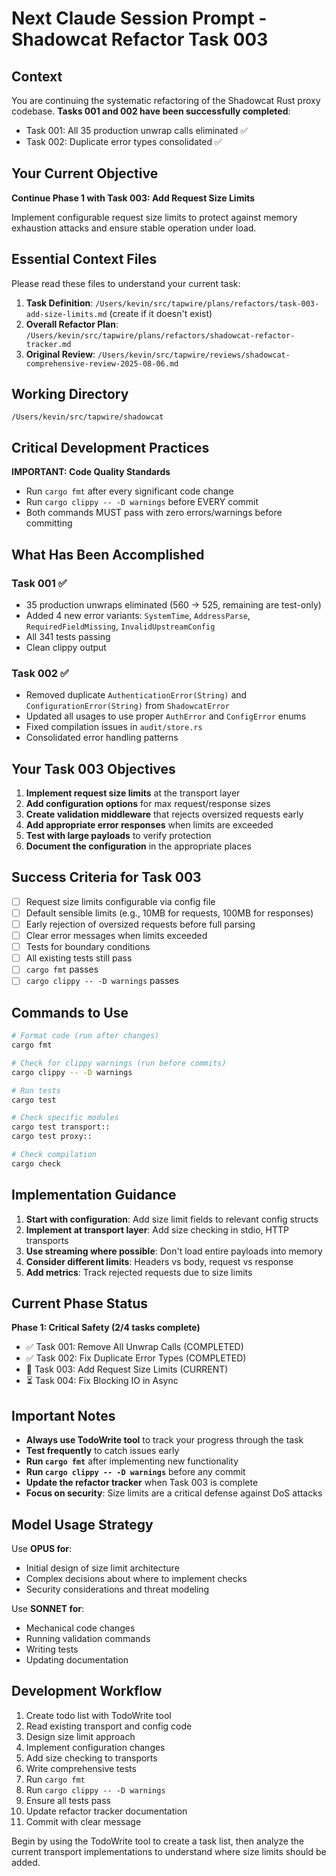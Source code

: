 # Next Claude Session Prompt - Shadowcat Refactor Task 003

## Context

You are continuing the systematic refactoring of the Shadowcat Rust proxy codebase. **Tasks 001 and 002 have been successfully completed**:
- Task 001: All 35 production unwrap calls eliminated ✅
- Task 002: Duplicate error types consolidated ✅

## Your Current Objective

**Continue Phase 1 with Task 003: Add Request Size Limits**

Implement configurable request size limits to protect against memory exhaustion attacks and ensure stable operation under load.

## Essential Context Files

Please read these files to understand your current task:

1. **Task Definition**: `/Users/kevin/src/tapwire/plans/refactors/task-003-add-size-limits.md` (create if it doesn't exist)
2. **Overall Refactor Plan**: `/Users/kevin/src/tapwire/plans/refactors/shadowcat-refactor-tracker.md`
3. **Original Review**: `/Users/kevin/src/tapwire/reviews/shadowcat-comprehensive-review-2025-08-06.md`

## Working Directory

`/Users/kevin/src/tapwire/shadowcat`

## Critical Development Practices

**IMPORTANT: Code Quality Standards**
- Run `cargo fmt` after every significant code change
- Run `cargo clippy -- -D warnings` before EVERY commit
- Both commands MUST pass with zero errors/warnings before committing

## What Has Been Accomplished

### Task 001 ✅
- 35 production unwraps eliminated (560 → 525, remaining are test-only)
- Added 4 new error variants: `SystemTime`, `AddressParse`, `RequiredFieldMissing`, `InvalidUpstreamConfig`
- All 341 tests passing
- Clean clippy output

### Task 002 ✅
- Removed duplicate `AuthenticationError(String)` and `ConfigurationError(String)` from `ShadowcatError`
- Updated all usages to use proper `AuthError` and `ConfigError` enums
- Fixed compilation issues in `audit/store.rs`
- Consolidated error handling patterns

## Your Task 003 Objectives

1. **Implement request size limits** at the transport layer
2. **Add configuration options** for max request/response sizes
3. **Create validation middleware** that rejects oversized requests early
4. **Add appropriate error responses** when limits are exceeded
5. **Test with large payloads** to verify protection
6. **Document the configuration** in the appropriate places

## Success Criteria for Task 003

- [ ] Request size limits configurable via config file
- [ ] Default sensible limits (e.g., 10MB for requests, 100MB for responses)
- [ ] Early rejection of oversized requests before full parsing
- [ ] Clear error messages when limits exceeded
- [ ] Tests for boundary conditions
- [ ] All existing tests still pass
- [ ] `cargo fmt` passes
- [ ] `cargo clippy -- -D warnings` passes

## Commands to Use

```bash
# Format code (run after changes)
cargo fmt

# Check for clippy warnings (run before commits)
cargo clippy -- -D warnings

# Run tests
cargo test

# Check specific modules
cargo test transport::
cargo test proxy::

# Check compilation
cargo check
```

## Implementation Guidance

1. **Start with configuration**: Add size limit fields to relevant config structs
2. **Implement at transport layer**: Add size checking in stdio, HTTP transports
3. **Use streaming where possible**: Don't load entire payloads into memory
4. **Consider different limits**: Headers vs body, request vs response
5. **Add metrics**: Track rejected requests due to size limits

## Current Phase Status

**Phase 1: Critical Safety (2/4 tasks complete)**
- ✅ Task 001: Remove All Unwrap Calls (COMPLETED)
- ✅ Task 002: Fix Duplicate Error Types (COMPLETED)
- 🔄 Task 003: Add Request Size Limits (CURRENT)
- ⏳ Task 004: Fix Blocking IO in Async

## Important Notes

- **Always use TodoWrite tool** to track your progress through the task
- **Test frequently** to catch issues early
- **Run `cargo fmt`** after implementing new functionality
- **Run `cargo clippy -- -D warnings`** before any commit
- **Update the refactor tracker** when Task 003 is complete
- **Focus on security**: Size limits are a critical defense against DoS attacks

## Model Usage Strategy

Use **OPUS for**:
- Initial design of size limit architecture
- Complex decisions about where to implement checks
- Security considerations and threat modeling

Use **SONNET for**:
- Mechanical code changes
- Running validation commands
- Writing tests
- Updating documentation

## Development Workflow

1. Create todo list with TodoWrite tool
2. Read existing transport and config code
3. Design size limit approach
4. Implement configuration changes
5. Add size checking to transports
6. Write comprehensive tests
7. Run `cargo fmt`
8. Run `cargo clippy -- -D warnings`
9. Ensure all tests pass
10. Update refactor tracker documentation
11. Commit with clear message

Begin by using the TodoWrite tool to create a task list, then analyze the current transport implementations to understand where size limits should be added.